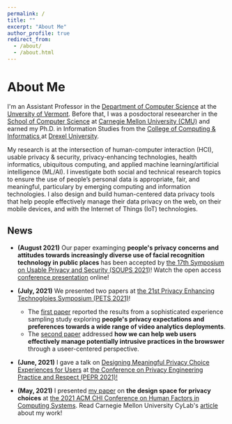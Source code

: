 ```yaml
---
permalink: /
title: ""
excerpt: "About Me"
author_profile: true
redirect_from: 
  - /about/
  - /about.html
---
```

# About Me
I'm an Assistant Professor in the <a href="https://www.uvm.edu/cems/cs" target="_blank">Department of Computer Science</a> at the <a href="https://www.uvm.edu/" target="_blank">Unversity of Vermont</a>. Before that, I was a posdoctoral reseearcher in the <a href="https://www.cs.cmu.edu/" target="_blank">School of Computer Science</a> at <a href="https://www.cmu.edu/" target="_blank">Carnegie Mellon University (CMU)</a> and earned my Ph.D. in Information Studies from the <a href="http://drexel.edu/cci/" target="_blank"> College of Computing &amp; Informatics </a> at <a href="http://drexel.edu/" target="_blank">Drexel University</a>.

My research is at the intersection of human-computer interaction (HCI), usable privacy &amp; security, privacy-enhancing technologies, health informatics, ubiquitous computing, and applied machine learning/artificial intelligence (ML/AI). I investigate both social and technical research topics to ensure the use of people’s personal data is appropriate, fair, and meaningful, particulary by emerging computing and information technologies. I also design and build human-centered data privacy tools that help people effectively manage their data privacy on the web, on their mobile devices, and with the Internet of Things (IoT) technologies.




<!--- News --->
## News ##
- **(August 2021)** Our paper examinging **people's privacy concerns and attitudes towards increasingly diverse use of facial recognition technology in public places** has been accepted by [the 17th Symposium on Usable Privacy and Security (SOUPS 2021)](https://www.usenix.org/conference/soups2021)! Watch the open access [conference presentation](https://www.usenix.org/conference/soups2021/presentation/zhang-shikun) online!

- **(July, 2021)** We presented two papers at [the 21st Privacy Enhancing Technogloies Symposium (PETS 2021)](https://petsymposium.org/2021/)! 
  - The [first paper](https://petsymposium.org/2021/files/papers/issue2/popets-2021-0028.pdf) reported the results from a sophisticated experience sampling study exploring **people's privacy expectations and preferences towards a wide range of video analytics deployments**. 
  - The [second paper](https://petsymposium.org/2021/files/papers/issue4/popets-2021-0082.pdf) addressed **how we can help web users effectively manage potentially intrusive practices in the browswer** through a useer-centered perspective.

- **(June, 2021)** I gave a talk on [Designing Meaningful Privacy Choice Experiences for Users](https://www.youtube.com/watch?v=8WyTDerB9f4) at [the Conference on Privacy Engineering Practice and Respect (PEPR 2021)!](https://fpf.org/fpf-event/pepr-2021-conference-on-privacy-engineering-practice-and-respect-2/)

- **(May, 2021)** I presented [my paper](https://dl.acm.org/doi/10.1145/3411764.3445148) on **the design space for privacy choices** at [the 2021 ACM CHI Conference on Human Factors in Computing Systems](https://chi2021.acm.org/). Read Carnegie Mellon University CyLab's [article](https://cylab.cmu.edu/news/2021/05/13-privacydesign.html) about my work!

<!--- Travel --->


